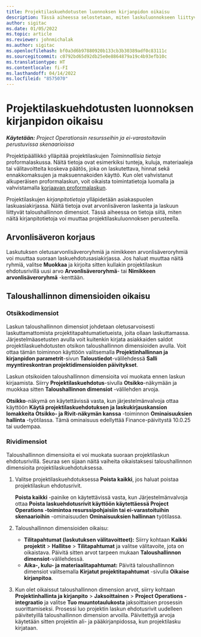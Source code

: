 ```yaml
---
title: Projektilaskuehdotusten luonnoksen kirjanpidon oikaisu
description: Tässä aiheessa selostetaan, miten laskuluonnokseen liittyviä kirjanpitoon liittyviä tietoja oikaistaan.
author: sigitac
ms.date: 01/05/2022
ms.topic: article
ms.reviewer: johnmichalak
ms.author: sigitac
ms.openlocfilehash: bf0a3d6b97880920b133cb3b30389adf0c83111c
ms.sourcegitcommit: c0792bd65d92db25e0e8864879a19c4b93efb10c
ms.translationtype: HT
ms.contentlocale: fi-FI
ms.lasthandoff: 04/14/2022
ms.locfileid: "8575070"
---
```

# <a name="correct-the-accounting-on-draft-project-invoice-proposals"></a>Projektilaskuehdotusten luonnoksen kirjanpidon oikaisu

_**Käytetään:** Project Operationsin resursseihin ja ei-varastoitaviin perustuvissa skenaarioissa_

Projektipäällikkö ylläpitää projektilaskujen *Toiminnallisia tietoja* proformalaskussa. Näitä tietoja ovat esimerkiksi tunteja, kuluja, materiaaleja tai välitavoitteita koskeva päätös, joka on laskutettava, hinnat sekä ennakkomaksujen ja maksuennakoiden käyttö. Kun olet vahvistanut alkuperäisen proformalaskun, voit oikaista toimintatietoja luomalla ja vahvistamalla [korjaavan proformalaskun](../proforma-invoicing/corrective-invoices.md).

Projektilaskujen *kirjanpitotietoja* ylläpidetään asiakaspuolen laskuasiakirjassa. Näitä tietoja ovat arvonlisäveron laskenta ja laskuun liittyvät taloushallinnon dimensiot. Tässä aiheessa on tietoja siitä, miten näitä kirjanpitotietoja voi muuttaa projektilaskuluonnoksen perusteella.

## <a name="adjust-sales-tax"></a>Arvonlisäveron korjaus

Laskutuksen oletusarvonlisäveroryhmiä ja nimikkeen arvonlisäveroryhmiä voi muuttaa suoraan laskuehdotusasiakirjassa. Jos haluat muuttaa näitä ryhmiä, valitse **Muokkaa** ja kirjoita sitten kullakin projektilaskun ehdotusrivillä uusi arvo **Arvonlisäveroryhmä**- tai **Nimikkeen arvonlisäveroryhmä** -kenttään.

## <a name="adjust-financial-dimensions"></a>Taloushallinnon dimensioiden oikaisu

### <a name="header-dimensions"></a>Otsikkodimensiot

Laskun taloushallinnon dimensiot johdetaan oletusarvoisesti laskuttamattomista projektitapahtumatietueista, joita ollaan laskuttamassa. Järjestelmäasetusten avulla voit kuitenkin kirjata asiakkaiden saldot projektilaskuehdotusten otsikon taloushallinnon dimensioiden avulla. Voit ottaa tämän toiminnon käyttöön valitsemalla **Projektinhallinnan ja kirjanpidon parametrit**-sivun **Taloustiedot**-välilehdessä **Salli myyntireskontran projektidimensioiden päivitykset**.

Laskun otsikoiden taloushallinnon dimensioita voi muokata ennen laskun kirjaamista. Siirry **Projektilaskuehdotus**-sivulla **Otsikko**-näkymään ja muokkaa sitten **Taloushallinnon dimensiot** -välilehden arvoja.

**Otsikko**-näkymä on käytettävissä vasta, kun järjestelmänvalvoja ottaa käyttöön **Käytä projektilaskuehdotuksen ja laskukirjauskansion lomakkeita Otsikko- ja Rivit-näkymän kanssa** -toiminnon **Ominaisuuksien hallinta** -työtilassa. Tämä ominaisuus edellyttää Finance-päivitystä 10.0.25 tai uudempaa.

### <a name="line-dimensions"></a>Rividimensiot

Taloushallinnon dimensioita ei voi muokata suoraan projektilaskun ehdotusrivillä. Seuraa sen sijaan näitä vaiheita oikaistaksesi taloushallinnon dimensioita projektilaskuehdotuksessa.

1. Valitse projektilaskuehdotuksessa **Poista kaikki**, jos haluat poistaa projektilaskun ehdotusrivit.

    **Poista kaikki** -painike on käytettävissä vasta, kun Järjestelmänvalvoja ottaa **Poista laskuehdotusrivit käyttöön käytettäessä Project Operations -toimintoa resurssipohjaisiin tai ei-varastoituihin skenaarioihin** -ominaisuuden **Ominaisuuksien hallinnan** työtilassa.

2. Taloushallinnon dimensioiden oikaisu:

    - **Tilitapahtumat (laskutuksen välitavoitteet):** Siirry kohtaan  **Kaikki projektit** \> **Hallitse** \> **Tilitapahtumat** ja valitse välitavoite, jota on oikaistava. Päivitä sitten arvot tarpeen mukaan **Taloushallinnon dimensiot**-välilehdessä.
    - **Aika-, kulu- ja materiaalitapahtumat:** Päivitä taloushallinnon dimensiot valitsemalla **Kirjatut projektitapahtumat** -sivulla **Oikaise kirjanpitoa**.

3. Kun olet oikaissut taloushallinnon dimension arvot, siirry kohtaan **Projektinhallinta ja kirjanpito** \> **Jaksoittainen** \> **Project Operations -integraatio** ja valitse **Tuo muuntotaulukosta** jaksoittaisen prosessin suorittamiseksi. Prosessi luo projektin laskun ehdotusrivit uudelleen päivitetyillä taloushallinnon dimension arvoilla. Päivitettyjä arvoja käytetään sitten projektin ali- ja pääkirjanpidossa, kun projektilasku kirjataan.
